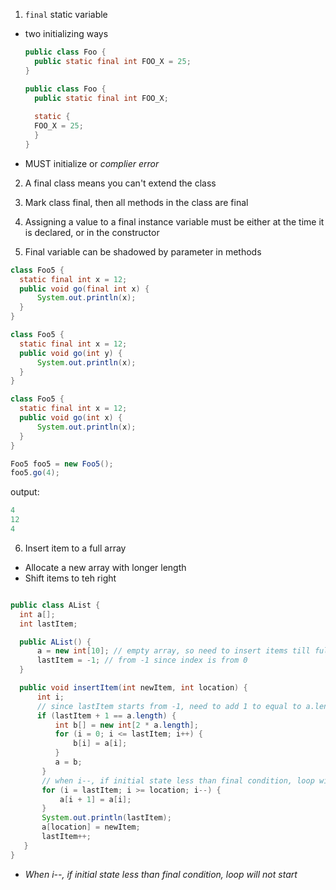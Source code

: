 1. `final` static variable
  - two initializing ways
    ```java
    public class Foo {
      public static final int FOO_X = 25;
    }
    ```
    ```java
    public class Foo {
      public static final int FOO_X;
      
      static {
      FOO_X = 25;
      }
    }
    ```
  - MUST initialize or _complier error_

2. A final class means you can't extend the class

3. Mark class final, then all methods in the class are final

4. Assigning a value to a final instance variable must be either at the time it is declared, or in the constructor

5. Final variable can be shadowed by parameter in methods
  ```java
  class Foo5 { 
    static final int x = 12;
    public void go(final int x) { 
        System.out.println(x);  
    } 
  }
  ```
  ```java
  class Foo5 { 
    static final int x = 12;
    public void go(int y) { 
        System.out.println(x);  
    } 
  }
  ```
  ```java
  class Foo5 { 
    static final int x = 12;
    public void go(int x) { 
        System.out.println(x);  
    } 
  }
  ```
  ```java
  Foo5 foo5 = new Foo5();
  foo5.go(4);
  ```
  output:
  ```java
  4
  12
  4
  ```

6. Insert item to a full array
  - Allocate a new array with longer length
  - Shift items to teh right
  ```java
  
  public class AList {
    int a[];
    int lastItem;

    public AList() {
        a = new int[10]; // empty array, so need to insert items till full
        lastItem = -1; // from -1 since index is from 0
    }

    public void insertItem(int newItem, int location) {
        int i;
        // since lastItem starts from -1, need to add 1 to equal to a.length
        if (lastItem + 1 == a.length) {
            int b[] = new int[2 * a.length];
            for (i = 0; i <= lastItem; i++) {
                b[i] = a[i];
            }
            a = b;
         }
         // when i--, if initial state less than final condition, loop will not start
         for (i = lastItem; i >= location; i--) {
             a[i + 1] = a[i];
         }
         System.out.println(lastItem);
         a[location] = newItem;
         lastItem++;
     }
  }
  ```
  - *When i--, if initial state less than final condition, loop will not start*
  

  

  

